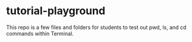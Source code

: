 # tutorial-playground

This repo is a few files and folders for students to test out pwd, ls, and cd commands within Terminal.
